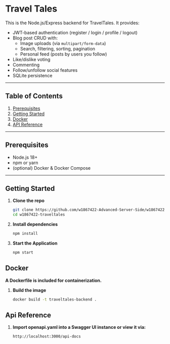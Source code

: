 # Travel Tales

This is the Node.js/Express backend for TravelTales. It provides:

- JWT-based authentication (register / login / profile / logout)
- Blog post CRUD with:
    - Image uploads (via `multipart/form-data`)
    - Search, filtering, sorting, pagination
    - Personal feed (posts by users you follow)
- Like/dislike voting
- Commenting
- Follow/unfollow social features
- SQLite persistence

---

## Table of Contents

1. [Prerequisites](#prerequisites)
2. [Getting Started](#getting-started)
3. [Docker](#docker)
4. [API Reference](#api-reference)

---

## Prerequisites

- Node.js 18+
- npm or yarn
- (optional) Docker & Docker Compose

---

## Getting Started

1. **Clone the repo**
   ```bash
   git clone https://github.com/w1867422-Advanced-Server-Side/w1867422-traveltales.git
   cd w1867422-traveltales

2. **Install dependencies**
    ```bash
    npm install
   
3. **Start the Application**
    ```bash
    npm start

## Docker
**A Dockerfile is included for containerization.**

1. **Build the image**

    ```bash
   docker build -t traveltales-backend .

## Api Reference
1. **Import openapi.yaml into a Swagger UI instance or view it via:**
    ```bash
   http://localhost:3000/api-docs